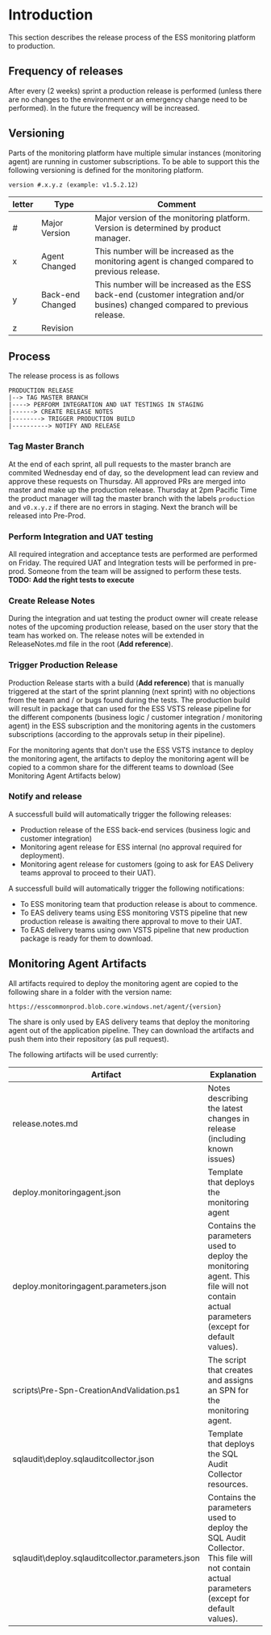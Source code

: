 # Introduction

This section describes the release process of the ESS monitoring platform to production.

## Frequency of releases

After every (2 weeks) sprint a production release is performed (unless there are no changes to the environment or an emergency change need to be performed). In the future the frequency will be increased.

## Versioning

Parts of the monitoring platform have multiple simular instances (monitoring agent) are running in customer subscriptions. To be able to support this the following versioning is defined for the monitoring platform.

`version #.x.y.z (example: v1.5.2.12)`

| letter | Type | Comment |
|-|-|-|
|#|Major Version| Major version of the monitoring platform. Version is determined by product manager. |
|x|Agent Changed|This number will be increased as the monitoring agent is changed compared to previous release. |
|y|Back-end Changed|This number will be increased as the ESS back-end (customer integration and/or busines) changed compared to previous release. |
|z|Revision|  |

## Process

The release process is as follows

```
PRODUCTION RELEASE
|--> TAG MASTER BRANCH
|----> PERFORM INTEGRATION AND UAT TESTINGS IN STAGING
|------> CREATE RELEASE NOTES
|--------> TRIGGER PRODUCTION BUILD
|----------> NOTIFY AND RELEASE
```

### Tag Master Branch

At the end of each sprint, all pull requests to the master branch are commited Wednesday end of day, so the development lead can review and approve these requests on Thursday. All approved PRs are merged into master and make up the production release. Thursday at 2pm Pacific Time the product manager will tag the master branch with the labels `production` and `v0.x.y.z` if there are no errors in staging. Next the branch will be released into Pre-Prod.

### Perform Integration and UAT testing

All required integration and acceptance tests are performed are performed on Friday. The required UAT and Integration tests will be performed in pre-prod. Someone from the team will be assigned to perform these tests. **TODO: Add the right tests to execute**

### Create Release Notes

During the integration and uat testing the product owner will create release notes of the upcoming production release, based on the user story that the team has worked on. The release notes will be extended in ReleaseNotes.md file in the root (**Add reference**).  

### Trigger Production Release

Production Release starts with a build (**Add reference**) that is manually triggered at the start of the sprint planning (next sprint) with no objections from the team and / or bugs found during the tests. The production build will result in package that can used for the ESS VSTS release pipeline for the different components (business logic / customer integration / monitoring agent) in the ESS subscription and the monitoring agents in the customers subscriptions (according to the approvals setup in their pipeline).

For the monitoring agents that don't use the ESS VSTS instance to deploy the monitoring agent, the artifacts to deploy the monitoring agent will be copied to a common share for the different teams to download (See Monitoring Agent Artifacts below)

### Notify and release

A successfull build will automatically trigger the following releases:

- Production release of the ESS back-end services (business logic and customer integration)
- Monitoring agent release for ESS internal (no approval required for deployment).
- Monitoring agent release for customers (going to ask for EAS Delivery teams approval to proceed to their UAT).

A successfull build will automatically trigger the following notifications:

- To ESS monitoring team that production release is about to commence.
- To EAS delivery teams using ESS monitoring VSTS pipeline that new production release is awaiting there approval to move to their UAT.
- To EAS delivery teams using own VSTS pipeline that new production package is ready for them to download.

## Monitoring Agent Artifacts

All artifacts required to deploy the monitoring agent are copied to the following share in a folder with the version name:

`https://esscommonprod.blob.core.windows.net/agent/{version}`

The share is only used by EAS delivery teams that deploy the monitoring agent out of the application pipeline. They can download the artifacts and push them into their repository (as pull request).

The following artifacts will be used currently:

| Artifact | Explanation |
|-|-|
| release.notes.md | Notes describing the latest changes in release (including known issues) |
| deploy.monitoringagent.json | Template that deploys the monitoring agent|
| deploy.monitoringagent.parameters.json | Contains the parameters used to deploy the monitoring agent. This file will not contain actual parameters (except for default values).|
| scripts\Pre-Spn-CreationAndValidation.ps1 | The script that creates and assigns an SPN for the monitoring agent. |
| sqlaudit\deploy.sqlauditcollector.json | Template that deploys the SQL Audit Collector resources. |
| sqlaudit\deploy.sqlauditcollector.parameters.json | Contains the parameters used to deploy the SQL Audit Collector. This file will not contain actual parameters (except for default values). |
